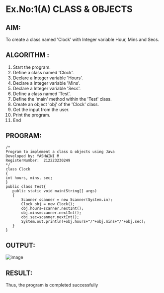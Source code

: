 # Ex.No:1(A) CLASS & OBJECTS

## AIM:
To create a class named 'Clock' with Integer variable Hour, Mins and Secs.

## ALGORITHM :
1.	Start the program.
2.	Define a class named 'Clock'.
3.	Declare a Integer variable 'Hours'.
4.	Declare a Integer variable 'Mins'.
5.	Declare a Integer variable 'Secs'.
6.	Define a class named 'Test'.
7.	Define the 'main' method within the 'Test' class.
9.	Create an object 'obj' of the 'Clock' class.
10.	Get the input from the user.
11.	Print the program.
12.	End



## PROGRAM:
 ```
/*
Program to implement a class & objects using Java
Developed by: YASHWINI M
RegisterNumber:  212223230249
*/
class Clock
{
int hours, mins, sec;
}
public class Test{
    public static void main(String[] args)
    {
        Scanner scanner = new Scanner(System.in);
        Clock obj = new Clock();
        obj.hours=scanner.nextInt();
        obj.mins=scanner.nextInt();
        obj.sec=scanner.nextInt();
        System.out.println(+obj.hours+"/"+obj.mins+"/"+obj.sec);
    }
}
```

## OUTPUT:
![image](https://github.com/user-attachments/assets/d52bb790-0496-4047-a18a-d06ed0af62f0)

## RESULT:
Thus, the program is completed successfully 
